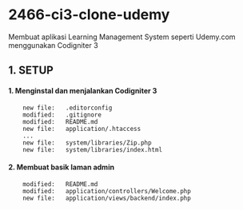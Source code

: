 # 2466-ci3-clone-udemy
Membuat aplikasi Learning Management System seperti Udemy.com menggunakan Codigniter 3


## 1. SETUP


#### 1. Menginstal dan menjalankan Codigniter 3

        new file:   .editorconfig
        modified:   .gitignore
        modified:   README.md
        new file:   application/.htaccess
        ...
        new file:   system/libraries/Zip.php
        new file:   system/libraries/index.html


#### 2. Membuat basik laman admin

        modified:   README.md
        modified:   application/controllers/Welcome.php
        new file:   application/views/backend/index.php